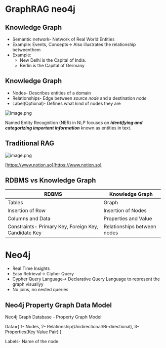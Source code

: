 # GraphRAG neo4j

## Knowledge Graph

- Semantic network- Network of Real World Entities
- Example: Events, Concepts→ Also illustrates the relationship betweenthem
- Example:
    - New Delhi is the Capital of India.
    - Berlin is the Capital of Germany

## Knowledge Graph

- Nodes- Describes entities of a domain
- Relationships- Edge between *source node* and a destination *node*
- Label(Optional)- Defines what kind of nodes they are

![image.png](https://ik.imagekit.io/kqmrslzuq/Github_README/image_1_2.png?updatedAt=1761235012609)

Named Entity Recognition (NER) in NLP focuses on ***identifying and categorizing important information*** known as entities in text.

## Traditional RAG

![image.png](https://ik.imagekit.io/kqmrslzuq/Github_README/image_1.png?updatedAt=1761235012916)

[https://www.notion.so](https://www.notion.so)

## RDBMS vs Knowledge Graph

| RDBMS | Knowledge Graph |
| --- | --- |
| Tables | Graph |
| Insertion of Row | Insertion of Nodes |
| Columns and Data | Properties and Value |
| Constraints- Primary Key, Foreign Key, Candidate Key | Relationships between nodes |

# Neo4j

- Real Time Insights
- Easy Retrieval→ Cipher Query
- Cypher Query Language→ Declarative Query Language to represent the graph visuallyy
- No joins, no nested queries

## Neo4j Property Graph Data Model

Neo4j Graph Database - Property Graph Model 

Data={ 1- Nodes, 2- Relationship(Unidirectional/Bi-directional), 3- Properties(Key Value Pair) }

Labels- Name of the node
